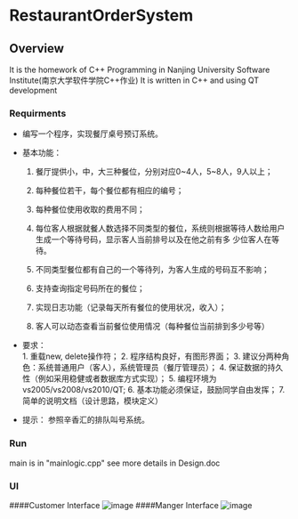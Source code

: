 # RestaurantOrderSystem

## Overview
It is the homework of C++ Programming in Nanjing University Software Institute(南京大学软件学院C++作业)
It is written in C++ and using QT development


### Requirments
+ 编写一个程序，实现餐厅桌号预订系统。
+ 基本功能：
    1. 餐厅提供小，中，大三种餐位，分别对应0~4人，5~8人，9人以上；
    
    2. 每种餐位若干，每个餐位都有相应的编号；
    
    3. 每种餐位使用收取的费用不同；
    
    4. 每位客人根据就餐人数选择不同类型的餐位，系统则根据等待人数给用户生成一个等待号码，显示客人当前排号以及在他之前有多       少位客人在等待。
    
    5. 不同类型餐位都有自己的一个等待列，为客人生成的号码互不影响；
    
    6. 支持查询指定号码所在的餐位；
    
    7. 实现日志功能（记录每天所有餐位的使用状况，收入）；
    
    8. 客人可以动态查看当前餐位使用情况（每种餐位当前排到多少号等）
 


+ 要求：   
         1. 重载new, delete操作符；
         2. 程序结构良好，有图形界面；
         3. 建议分两种角色：系统普通用户（客人），系统管理员（餐厅管理员）；
         4. 保证数据的持久性（例如采用稳健或者数据库方式实现）；
         5. 编程环境为vs2005/vs2008/vs2010/QT;
         6. 基本功能必须保证，鼓励同学自由发挥；
         7. 简单的说明文档（设计思路，模块定义）
+ 提示： 参照辛香汇的排队叫号系统。


### Run
main is in "mainlogic.cpp"
see more details in Design.doc


### UI
####Customer Interface
![image](https://raw.github.com/liveangel-js/RestaurantOrderSystem/master/UI1.jpg)
####Manger Interface
![image](https://raw.github.com/liveangel-js/RestaurantOrderSystem/master/UI1.jpg)


